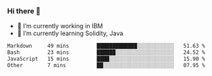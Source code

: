 ### Hi there 👋

<!--
**mathcodeman/mathcodeman** is a ✨ _special_ ✨ repository because its `README.md` (this file) appears on your GitHub profile.

Here are some ideas to get you started:

- 🔭 I’m currently working on ...
- 🌱 I’m currently learning ...
- 👯 I’m looking to collaborate on ...
- 🤔 I’m looking for help with ...
- 💬 Ask me about ...
- 📫 How to reach me: ...
- 😄 Pronouns: ...
- ⚡ Fun fact: ...
-->

- 🔭 I’m currently working in IBM
- 🌱 I’m currently learning Solidity, Java

<!--START_SECTION:waka-->

```txt
Markdown     49 mins         █████████████░░░░░░░░░░░░   51.63 %
Bash         23 mins         ██████░░░░░░░░░░░░░░░░░░░   24.52 %
JavaScript   15 mins         ████░░░░░░░░░░░░░░░░░░░░░   15.90 %
Other        7 mins          ██░░░░░░░░░░░░░░░░░░░░░░░   07.95 %
```

<!--END_SECTION:waka-->
